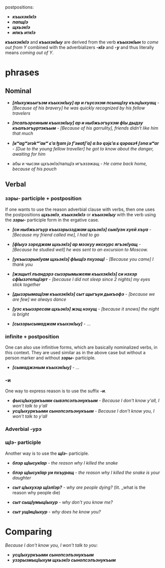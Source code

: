 

postpositions:
- **_къыхэкIкIэ_**
- **_папщIэ_**
- **_щхьэкIэ_**
- **_ипкъ иткIэ_**


**_къыхэкIкIэ_** and **_къыхэкIыу_** are derived from the verb **_къыхэкIын_** _to come out from Y_ combined with the adverbializers **_-кIэ_** and **_-у_** and thus literally means _coming out of Y_.





# phrases


## Nominal
- **_[лIыхужьыгъэм къыхэкIыу] ар и гъусэхэм псынщIэу къэцIыхуащ_** - _[Because of his bravery] he was quickly recognized by his fellow travelers_
- **_[псалъэреиным къыхэкIыу] ар и ныбжьэгъухэм фIы дыдэу къалъэгъуртэкъым_** - _[Because of his garrulity], friends didn’t like him that much_

- **_[ʁʷagʷərəkʷʼaʁʷ ɕʼaːɮam jə fʼəʁatʃʼa] aːbə qəjɕʼaːɕ qəpaɕəɬ ʃənaːʁʷar_** - _[Due to the young fellow traveller] he got to know about the danger, awaiting for him_

- абы и чысэм щхъэкIэ/папщIэ игъэзэжащ -  _He came back home, because of his pouch_

## Verbal

### зэры- participle + postposition
If one wants to use the reason adverbial clause with verbs, then one uses the postpositions **_щхьэкIэ_**, **_къыхэкIкIэ_** or **_къыхэкIыу_** with the verb using the **_зэры-_** participle form in the ergative case.

- **_[си ныбжьэгъур къызэрызэджам щхьэкIэ] сыкIуэн хуей хъуа_** - _[Because my friend called me], I had to go_
- **_[фIыуэ зэреджам щхьэкIэ] ар мэзкуу икскурс ягъэкIуащ_** - _[Because he studied well] he was sent to an excursion to Moscow._
- **_[укъызэрыкIуам щхьэкIэ] фIыщIэ пхузощI_** - _[Because you came] I thank you_
- **_[жэщытI лъандэрэ сызэрымыжеям къыхэкIкIэ] си нэхэр сфIызэтепщIэрт_** - _[because I did not sleep since 2 nights] my eyes stick together_
- **_[дызэрымащIэм къыхэкIкIэ] сыт щыгъуи дыкъофэ_** - _[because we are few] we always dance_

- **_[уэс къызэресам щхьэкIэ] жэщ нэхущ_** - _[because it snows] the night is bright_

- **_[сызэрысымаджам къыхэкIыу]_** - ...


### infinite + postposition

One can also use infinitive forms, which are basically nominalized verbs, in this context. They are used similar as in the above case but without a person marker and without **_зэры-_** participle.

- **_[сымаджэным къыхэкIыу]_** - _..._


### -и

One way to express reason is to use the suffix **_-и_**.

- **_фысцIыхуркъыми сывэпсэлъэнукъым_** - _Because I don't know y'all, I won't talk to y'all_
- **_усцIыхуркъыми сынопсэлъэнукъым_** - _Because I don't know you, I won't talk to y'all_

### Adverbial -урэ


### щIэ- participle
Another way is to use the **_щIэ-_** participle.
- **_блэр щIысукIар_** - _the reason why I killed the snake_
- **_блэр щIысукIар уи пхъуращ_** - _the reason why I killed the snake is your daughter_

- **_сыт цIыхухэр щIэлIэр?_** - _why are people dying?_ (lit. _what is the reason why people die)
- **_сыт сыщIумыцIыхур_** - _why don't you know me?_
- **_сыт ущIицIыхур_** - _why does he know you?_


# Comparing
_Because I don't know you, I won't talk to you_:
- **_усцIыхуркъыми сынопсэлъэнукъым_**
- **_узэрызмыцIыхум щхьэкIэ сынопсэлъэнукъым_**